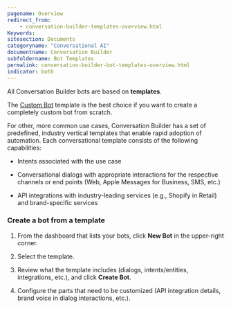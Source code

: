 ```yaml
---
pagename: Overview
redirect_from:
    - conversation-builder-templates-overview.html
Keywords:
sitesection: Documents
categoryname: "Conversational AI"
documentname: Conversation Builder
subfoldername: Bot Templates
permalink: conversation-builder-bot-templates-overview.html
indicator: both
---
```


All Conversation Builder bots are based on **templates**.

The [Custom Bot](conversation-builder-bots-custom-bots.html) template is the best choice if you want to create a completely custom bot from scratch.

For other, more common use cases, Conversation Builder has a set of predefined, industry vertical templates that enable rapid adoption of automation. Each conversational template consists of the following capabilities:

* Intents associated with the use case

* Conversational dialogs with appropriate interactions for the respective channels or end points (Web, Apple Messages for Business, SMS, etc.)

* API integrations with industry-leading services (e.g., Shopify in Retail) and brand-specific services

### Create a bot from a template

1. From the dashboard that lists your bots, click **New Bot** in the upper-right corner.

2. Select the template.

3. Review what the template includes (dialogs, intents/entities, integrations, etc.), and click **Create Bot**.

4. Configure the parts that need to be customized (API integration details, brand voice in dialog interactions, etc.).
